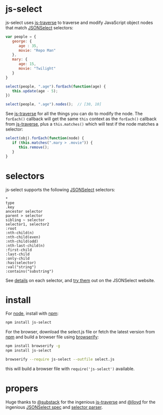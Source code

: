 # js-select

js-select uses [js-traverse](https://github.com/substack/js-traverse) to traverse and modify JavaScript object nodes that match [JSONSelect](http://jsonselect.org/) selectors:

```javascript
var people = {
   george: {
      age : 35,
      movie: "Repo Man"
   },
   mary: {
      age: 15,
      movie: "Twilight"
   }
}

select(people, ".age").forEach(function(age) {
   this.update(age - 5);
})

select(people, ".age").nodes();  // [30, 10]
```

See [js-traverse](https://github.com/substack/js-traverse) for all the things you can do to modify the node. The `forEach()` callback will get the same `this` context as the `forEach()` callback from [js-traverse](https://github.com/substack/js-traverse), plus a `this.matches()` which will test if the node matches a selector:

```javascript
select(obj).forEach(function(node) {
   if (this.matches(".mary > .movie")) {
      this.remove();
   }
}
```

# selectors

js-select supports the following [JSONSelect](http://jsonselect.org/) selectors:

```
*
type
.key
ancestor selector
parent > selector
sibling ~ selector
selector1, selector2
:root
:nth-child(n)
:nth-child(even)
:nth-child(odd)
:nth-last-child(n)
:first-child
:last-child
:only-child
:has(selector)
:val("string")
:contains("substring")
```

See [details](http://jsonselect.org/#docs/overview) on each selector, and [try them](http://jsonselect.org/#tryit) out on the JSONSelect website.

# install

For [node](http://nodejs.org), install with [npm](http://npmjs.org):

```bash
npm install js-select
```

For the browser, download the select.js file or fetch the latest version from [npm](http://npmjs.org) and build a browser file using [browserify](https://github.com/substack/node-browserify):

```bash
npm install browserify -g
npm install js-select

browserify --require js-select --outfile select.js
```
this will build a browser file with `require('js-select')` available.

# propers

Huge thanks to [@substack](http://github.com/substack) for the ingenious [js-traverse](https://github.com/substack/js-traverse) and [@lloyd](https://github.com/lloyd) for the ingenious [JSONSelect spec](http://http://jsonselect.org/) and [selector parser](http://search.npmjs.org/#/JSONSelect).
